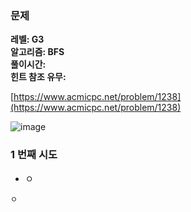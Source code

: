 ### **문제**         

**레벨: G3  
알고리즘: BFS**  
**풀이시간:   
힌트 참조 유무:**

[https://www.acmicpc.net/problem/1238](https://www.acmicpc.net/problem/1238)

![image](https://github.com/sunwon12/Today-I-Learn/assets/92251131/47937f7c-c710-4ba4-b6a0-111b00ef1563)

### **1 번째 시도**   

-   ㅇ

```
ㅇ
```

